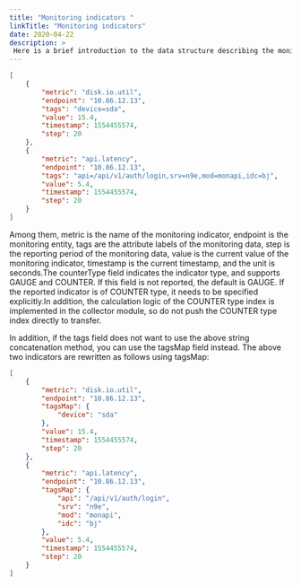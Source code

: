 ```yaml
---
title: "Monitoring indicators "
linkTitle: "Monitoring indicators"
date: 2020-04-22
description: >
 Here is a brief introduction to the data structure describing the monitoring indicators. Nightingale and Open-Falcon are compatible
---
```



```json
[
    {
        "metric": "disk.io.util",
        "endpoint": "10.86.12.13",
        "tags": "device=sda",
        "value": 15.4,
        "timestamp": 1554455574,
        "step": 20
    },
    {
        "metric": "api.latency",
        "endpoint": "10.86.12.13",
        "tags": "api=/api/v1/auth/login,srv=n9e,mod=monapi,idc=bj",
        "value": 5.4,
        "timestamp": 1554455574,
        "step": 20
    }
]
```

Among them, metric is the name of the monitoring indicator, endpoint is the monitoring entity, tags are the attribute labels of the monitoring data, step is the reporting period of the monitoring data, value is the current value of the monitoring indicator, timestamp is the current timestamp, and the unit is seconds.The counterType field indicates the indicator type, and supports GAUGE and COUNTER. If this field is not reported, the default is GAUGE. If the reported indicator is of COUNTER type, it needs to be specified explicitly.In addition, the calculation logic of the COUNTER type index is implemented in the collector module, so do not push the COUNTER type index directly to transfer.

In addition, if the tags field does not want to use the above string concatenation method, you can use the tagsMap field instead. The above two indicators are rewritten as follows using tagsMap:

```json
[
    {
        "metric": "disk.io.util",
        "endpoint": "10.86.12.13",
        "tagsMap": {
        	"device": "sda"
        },
        "value": 15.4,
        "timestamp": 1554455574,
        "step": 20
    },
    {
        "metric": "api.latency",
        "endpoint": "10.86.12.13",
        "tagsMap": {
        	"api": "/api/v1/auth/login",
        	"srv": "n9e",
        	"mod": "monapi",
        	"idc": "bj"
        },
        "value": 5.4,
        "timestamp": 1554455574,
        "step": 20
    }
]
```
